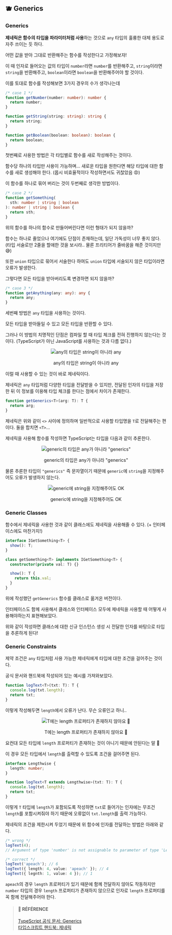## 🫐 Generics

### Generics

**제네릭은 함수의 타입을 파라미터처럼 사용**하는 것으로 `any` 타입의 훌륭한 대체 용도로 자주 쓰이는 듯 하다.

어떤 값을 받아 그대로 반환해주는 함수를 작성한다고 가정해보자!

이 때 인자로 들어오는 값의 타입이 `number`라면 `number`를 반환해주고, `string`이라면 `string`을 반환해주고, `boolean`이라면 `boolean`을 반환해주어야 할 것이다.

이를 토대로 함수를 작성해보면 3가지 경우의 수가 생각나는데

```ts
/* case 1 */
function getNumber(number: number): number {
  return number;
}

function getString(string: string): string {
  return string;
}

function getBoolean(boolean: boolean): boolean {
  return boolean;
}
```

첫번째로 사용한 방법은 각 타입별로 함수를 새로 작성해주는 것이다.

함수당 하나의 타입만 사용이 가능하며... 새로운 타입을 원한다면 해당 타입에 대한 함수를 새로 생성해야 한다. (몹시 비효율적이다 작성하면서도 귀찮았음 😡)

이 함수를 하나로 묶어 버리는 것이 두번째로 생각한 방법이다.

```ts
/* case 2 */
function getSomething(
  sth: number | string | boolean
): number | string | boolean {
  return sth;
}
```

위의 함수를 하나의 함수로 만들어버린다면 이런 형태가 되지 않을까?

함수는 하나로 줄었으나 여기에도 단점이 존재하는데, 일단 가독성이 너무 좋지 않다. (타입 서술로만 2줄을 할애한 것을 보시라.. 물론 프리티어가 줄바꿈을 해준 것이지만 😅)

또한 `union` 타입으로 묶어서 서술한다 하여도 `union` 타입에 서술되지 않은 타입이라면 오류가 발생한다.

그렇다면 모든 타입을 받아버리도록 변경하면 되지 않을까?

```ts
/* case 3 */
function getAnything(any: any): any {
  return any;
}
```

세번째 방법은 `any` 타입을 사용하는 것이다.

모든 타입을 받아들일 수 있고 모든 타입을 반환할 수 있다.

그러나 이 방법의 치명적인 단점은 컴파일 할 때 타입 체크를 전혀 진행하지 않는다는 것이다. (TypeScript가 아닌 JavaScript를 사용하는 것과 다름 없다.)

<div align="center">

  ![any의 타입은 string이 아니라 any](https://img1.daumcdn.net/thumb/R1280x0/?scode=mtistory2&fname=https%3A%2F%2Fblog.kakaocdn.net%2Fdn%2Fb1QXqS%2FbtskBCl369I%2FehK9xolbmeAQnZzurBz9BK%2Fimg.png)

  any의 타입은 string이 아니라 any

</div>

이럴 때 사용할 수 있는 것이 바로 제네릭이다.

제네릭은 `any` 타입처럼 다양한 타입을 전달받을 수 있지만, 전달된 인자의 타입을 저장한 뒤 이 정보를 이용해 타입 체크를 한다는 점에서 차이가 존재한다.

```ts
function getGenerics<T>(arg: T): T {
  return arg;
}
```

제네릭은 위와 같이 `<>` 사이에 정의하며 일반적으로 사용할 타입명을 `T`로 전달해주는 편이다. 둘을 합치면 `<T>`...

제네릭을 사용해 함수를 작성하면 TypeScript는 타입을 다음과 같이 추론한다.

<div align="center">

  ![generic의 타입은 any가 아니라 "generics"](https://img1.daumcdn.net/thumb/R1280x0/?scode=mtistory2&fname=https%3A%2F%2Fblog.kakaocdn.net%2Fdn%2FbF7VcC%2FbtskCoVssFG%2Fz8Zw1e5KHqVmf4fEUPLql1%2Fimg.png)

  generic의 타입은 any가 아니라 "generics"

</div>

물론 추론한 타입이 `"generics"` 즉 문자열이기 때문에 `generic`에 `string`을 지정해주어도 오류가 발생하지 않는다.

<div align="center">

  ![generic에 string을 지정해주어도 OK](https://img1.daumcdn.net/thumb/R1280x0/?scode=mtistory2&fname=https%3A%2F%2Fblog.kakaocdn.net%2Fdn%2FIIlHN%2FbtskEWjHETU%2Fmj0iSYJtPAYIhXpYPMrkv0%2Fimg.png)

  generic에 string을 지정해주어도 OK

</div>

### Generic Classes

함수에서 제네릭을 사용한 것과 같이 클래스에도 제네릭을 사용해줄 수 있다. (+ 인터페이스에도 마찬가지!)

```ts
interface IGetSomething<T> {
  show(): T;
}

class getSomething<T> implements IGetSomething<T> {
  constructor(private val: T) {}

  show(): T {
    return this.val;
  }
}
```

위에 작성했던 `getGenerics` 함수를 클래스로 옮겨온 버전이다.

인터페이스도 함께 사용해서 클래스와 인터페이스 모두에 제네릭을 사용할 때 어떻게 사용해야하는지 표현해보았다.

위와 같이 작성하면 클래스에 대한 신규 인스턴스 생성 시 전달한 인자를 바탕으로 타입을 추론하게 된다!

### Generic Constraints

제약 조건은 `any` 타입처럼 사용 가능한 제네릭에게 타입에 대한 조건을 걸어주는 것이다.

공식 문서와 핸드북에 작성되어 있는 예시를 가져와보았다.

```ts
function logText<T>(txt: T): T {
  console.log(txt.length);
  return txt;
}
```

이렇게 작성해두면 `length`에서 오류가 난다. 무슨 오류인고 하니..

<div align="center">

  ![T에는 length 프로퍼티가 존재하지 않아요 🥲](https://img1.daumcdn.net/thumb/R1280x0/?scode=mtistory2&fname=https%3A%2F%2Fblog.kakaocdn.net%2Fdn%2FbTw5VD%2FbtskEV6OX21%2FCuOP9RaHZAfgsRkdynvTR0%2Fimg.png)

  T에는 length 프로퍼티가 존재하지 않아요 🥲

</div>

요컨대 모든 타입에 `length` 프로퍼티가 존재하는 것이 아니기 때문에 안된다는 말 🥹

이 경우 모든 타입에서 `length`를 출력할 수 있도록 조건을 걸어주면 된다.

```ts
interface Lengthwise {
  length: number;
}

function logText<T extends Lengthwise>(txt: T): T {
  console.log(txt.length);
  return txt;
}
```

이렇게 `T` 타입에 `length`가 포함되도록 작성하면 `txt`로 들어가는 인자에는 무조건 `length`를 포함시켜줘야 하기 때문에 오류없이 `txt.length`를 출력 가능하다.

제네릭의 조건을 제한시켜 두었기 때문에 위 함수에 인자를 전달하는 방법은 아래와 같다.

```ts
/* wrong */
logText(4);
// Argument of type 'number' is not assignable to parameter of type 'Lengthwise'.

/* correct */
logText('apeach'); // 6
logText({ length: 4, value: 'apeach' }); // 4
logText({ legnth: 1, value: 4 }); // 1
```

`apeach`의 경우 `length` 프로퍼티가 있기 때문에 함께 전달하지 않아도 작동하지만 `number` 타입의 경우 `length` 프로퍼티가 존재하지 않으므로 인자로 `length` 프로퍼티를 꼭 함께 전달해주어야 한다.

> #### 🐰 RÉFÉRENCE
> [TypeScript 공식 문서: Generics](https://www.typescriptlang.org/ko/docs/handbook/2/generics.html "TypeScript 공식 문서: Generics")  
> [타입스크립트 핸드북: 제네릭](https://joshua1988.github.io/ts/guide/generics.html#%EC%A0%9C%EB%84%A4%EB%A6%AD-generics-%EC%9D%98-%EC%82%AC%EC%A0%84%EC%A0%81-%EC%A0%95%EC%9D%98 "타입스크립트 핸드북: 제네릭")
